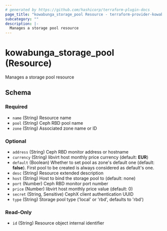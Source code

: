 ```yaml
---
# generated by https://github.com/hashicorp/terraform-plugin-docs
page_title: "kowabunga_storage_pool Resource - terraform-provider-kowabunga"
subcategory: ""
description: |-
  Manages a storage pool resource
---
```


# kowabunga_storage_pool (Resource)

Manages a storage pool resource



<!-- schema generated by tfplugindocs -->
## Schema

### Required

- `name` (String) Resource name
- `pool` (String) Ceph RBD pool name
- `zone` (String) Associated zone name or ID

### Optional

- `address` (String) Ceph RBD monitor address or hostname
- `currency` (String) libvirt host monthly price currency (default: **EUR**)
- `default` (Boolean) Whether to set pool as zone's default one (default: **false**). First pool to be created is always considered as default's one.
- `desc` (String) Resource extended description
- `host` (String) Host to bind the storage pool to (default: none)
- `port` (Number) Ceph RBD monitor port number
- `price` (Number) libvirt host monthly price value (default: 0)
- `secret` (String, Sensitive) CephX client authentication UUID
- `type` (String) Storage pool type ('local' or 'rbd', defaults to 'rbd')

### Read-Only

- `id` (String) Resource object internal identifier
